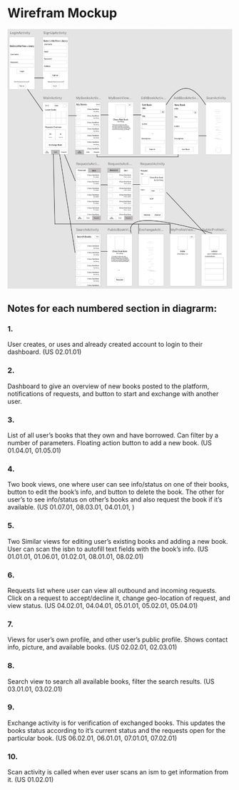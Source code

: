 # Wirefram Mockup
<img src="Wireframe.png" />

## Notes for each numbered section in diagrarm: 

### 1.
User creates, or uses and already created account to login to their dashboard. (US 02.01.01)
### 2.
Dashboard to give an overview of new books posted to the platform, notifications of requests, and button to start and exchange with another user. 
### 3.
List of all user’s books that they own and have borrowed. Can filter by a number of parameters. Floating action button to add a new book. (US 01.04.01, 01.05.01) 
### 4.
Two book views, one where user can see info/status on one of their books, button to edit the book’s info, and button to delete the book. The other for user’s to see info/status on other’s books and also request the book if it’s available. (US 01.07.01, 08.03.01, 04.01.01, )
### 5.
Two Similar views for editing user’s existing books and adding a new book. User can scan the isbn to autofill text fields with the book’s info. (US 01.01.01, 01.06.01, 01.02.01, 08.01.01, 08.02.01)
### 6.
Requests list where user can view all outbound and incoming requests. Click on a request to accept/decline it, change geo-location of request, and view status. (US 04.02.01, 04.04.01, 05.01.01, 05.02.01, 05.04.01)
### 7. 
Views for user’s own profile, and other user’s public profile. Shows contact info, picture, and available books. (US 02.02.01, 02.03.01)
### 8.
Search view to search all available books, filter the search results. (US 03.01.01, 03.02.01)
### 9.
Exchange activity is for verification of exchanged books. This updates the books status according to it’s current status and the requests open for the particular book. (US 06.02.01, 06.01.01, 07.01.01, 07.02.01) 
### 10.
Scan activity is called when ever user scans an ism to get information from it. (US 01.02.01) 






